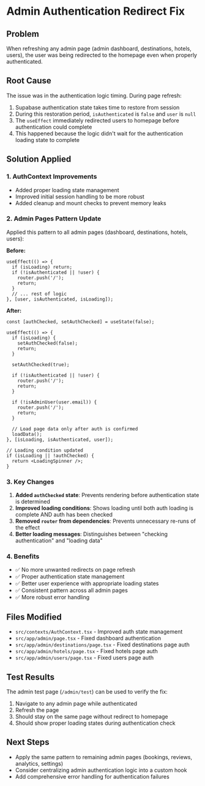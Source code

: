 # Admin Authentication Redirect Fix

## Problem
When refreshing any admin page (admin dashboard, destinations, hotels, users), the user was being redirected to the homepage even when properly authenticated.

## Root Cause
The issue was in the authentication logic timing. During page refresh:
1. Supabase authentication state takes time to restore from session
2. During this restoration period, `isAuthenticated` is `false` and `user` is `null`
3. The `useEffect` immediately redirected users to homepage before authentication could complete
4. This happened because the logic didn't wait for the authentication loading state to complete

## Solution Applied

### 1. AuthContext Improvements
- Added proper loading state management
- Improved initial session handling to be more robust
- Added cleanup and mount checks to prevent memory leaks

### 2. Admin Pages Pattern Update
Applied this pattern to all admin pages (dashboard, destinations, hotels, users):

**Before:**
```tsx
useEffect(() => {
  if (isLoading) return;
  if (!isAuthenticated || !user) {
    router.push('/');
    return;
  }
  // ... rest of logic
}, [user, isAuthenticated, isLoading]);
```

**After:**
```tsx
const [authChecked, setAuthChecked] = useState(false);

useEffect(() => {
  if (isLoading) {
    setAuthChecked(false);
    return;
  }
  
  setAuthChecked(true);
  
  if (!isAuthenticated || !user) {
    router.push('/');
    return;
  }
  
  if (!isAdminUser(user.email)) {
    router.push('/');
    return;
  }
  
  // Load page data only after auth is confirmed
  loadData();
}, [isLoading, isAuthenticated, user]);

// Loading condition updated
if (isLoading || !authChecked) {
  return <LoadingSpinner />;
}
```

### 3. Key Changes
1. **Added `authChecked` state**: Prevents rendering before authentication state is determined
2. **Improved loading conditions**: Shows loading until both auth loading is complete AND auth has been checked
3. **Removed `router` from dependencies**: Prevents unnecessary re-runs of the effect
4. **Better loading messages**: Distinguishes between "checking authentication" and "loading data"

### 4. Benefits
- ✅ No more unwanted redirects on page refresh
- ✅ Proper authentication state management
- ✅ Better user experience with appropriate loading states
- ✅ Consistent pattern across all admin pages
- ✅ More robust error handling

## Files Modified
- `src/contexts/AuthContext.tsx` - Improved auth state management
- `src/app/admin/page.tsx` - Fixed dashboard authentication
- `src/app/admin/destinations/page.tsx` - Fixed destinations page auth
- `src/app/admin/hotels/page.tsx` - Fixed hotels page auth  
- `src/app/admin/users/page.tsx` - Fixed users page auth

## Test Results
The admin test page (`/admin/test`) can be used to verify the fix:
1. Navigate to any admin page while authenticated
2. Refresh the page
3. Should stay on the same page without redirect to homepage
4. Should show proper loading states during authentication check

## Next Steps
- Apply the same pattern to remaining admin pages (bookings, reviews, analytics, settings)
- Consider centralizing admin authentication logic into a custom hook
- Add comprehensive error handling for authentication failures
